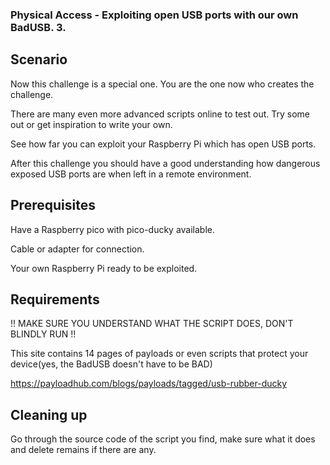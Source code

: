 ### Physical Access - Exploiting open USB ports with our own BadUSB. 3.

## Scenario

Now this challenge is a special one. You are the one now who creates the challenge.

There are many even more advanced scripts online to test out. Try some out or get inspiration to write your own.

See how far you can exploit your Raspberry Pi which has open USB ports.

After this challenge you should have a good understanding how dangerous exposed USB ports are when left in a remote environment.

## Prerequisites

Have a Raspberry pico with pico-ducky available.

Cable or adapter for connection.

Your own Raspberry Pi ready to be exploited.

## Requirements 

!! MAKE SURE YOU UNDERSTAND WHAT THE SCRIPT DOES, DON'T BLINDLY RUN !!

This site contains 14 pages of payloads or even scripts that protect your device(yes, the BadUSB doesn't have to be BAD)

https://payloadhub.com/blogs/payloads/tagged/usb-rubber-ducky


## Cleaning up

Go through the source code of the script you find, make sure what it does and delete remains if there are any.